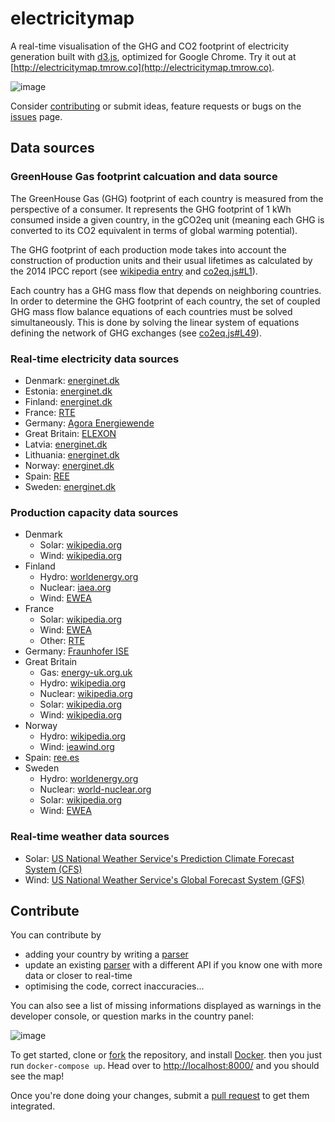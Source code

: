 # electricitymap
A real-time visualisation of the GHG and CO2 footprint of electricity generation built with [d3.js](https://d3js.org/), optimized for Google Chrome. Try it out at [http://electricitymap.tmrow.co](http://electricitymap.tmrow.co).

![image](https://cloud.githubusercontent.com/assets/1655848/16257011/15711692-3856-11e6-98ca-95cce4d02b02.png)

Consider [contributing](#contribute) or submit ideas, feature requests or bugs on the [issues](https://github.com/corradio/electricitymap/issues) page.


## Data sources

### GreenHouse Gas footprint calcuation and data source
The GreenHouse Gas (GHG) footprint of each country is measured from the perspective of a consumer. It represents the GHG footprint of 1 kWh consumed inside a given country, in the gCO2eq unit (meaning each GHG is converted to its CO2 equivalent in terms of global warming potential). 

The GHG footprint of each production mode takes into account the construction of production units and their usual lifetimes as calculated by the 2014 IPCC report (see [wikipedia entry](https://en.wikipedia.org/wiki/Life-cycle_greenhouse-gas_emissions_of_energy_sources#2014_IPCC.2C_Global_warming_potential_of_selected_electricity_sources) and [co2eq.js#L1](https://github.com/corradio/electricitymap/blob/master/app/co2eq.js#L1)).

Each country has a GHG mass flow that depends on neighboring countries. In order to determine the GHG footprint of each country, the set of coupled GHG mass flow balance equations of each countries must be solved simultaneously. This is done by solving the linear system of equations defining the network of GHG exchanges (see [co2eq.js#L49](https://github.com/corradio/electricitymap/blob/master/app/co2eq.js#L49)).


### Real-time electricity data sources
- Denmark: [energinet.dk](http://energinet.dk/EN/El/Sider/Elsystemet-lige-nu.aspx)
- Estonia: [energinet.dk](http://www.energinet.dk/EN/El/Sider/Det-nordiske-elsystem.aspx)
- Finland: [energinet.dk](http://www.energinet.dk/EN/El/Sider/Det-nordiske-elsystem.aspx)
- France: [RTE](http://www.rte-france.com/en/eco2mix/eco2mix)
- Germany: [Agora Energiewende](https://www.agora-energiewende.de/en/topics/-agothem-/Produkt/produkt/76/Agorameter/)
- Great Britain: [ELEXON](http://www.bmreports.com/bsp/additional/soapfunctions.php?element=generationbyfueltypetable)
- Latvia: [energinet.dk](http://www.energinet.dk/EN/El/Sider/Det-nordiske-elsystem.aspx)
- Lithuania: [energinet.dk](http://www.energinet.dk/EN/El/Sider/Det-nordiske-elsystem.aspx)
- Norway: [energinet.dk](http://www.energinet.dk/EN/El/Sider/Det-nordiske-elsystem.aspx)
- Spain: [REE](https://demanda.ree.es/generacion_acumulada.html)
- Sweden: [energinet.dk](http://www.energinet.dk/EN/El/Sider/Det-nordiske-elsystem.aspx)

### Production capacity data sources
- Denmark
  - Solar: [wikipedia.org](https://en.wikipedia.org/wiki/Solar_power_in_Denmark)
  - Wind: [wikipedia.org](https://en.wikipedia.org/wiki/Wind_power_in_Denmark#Capacities_and_production)
- Finland
  - Hydro: [worldenergy.org](https://www.worldenergy.org/data/resources/country/finland/hydropower/)
  - Nuclear: [iaea.org](http://www-pub.iaea.org/MTCD/Publications/PDF/CNPP2013_CD/countryprofiles/Finland/Finland.htm)
  - Wind: [EWEA](http://www.ewea.org/fileadmin/files/library/publications/statistics/EWEA-Annual-Statistics-2015.pdf)
- France
  - Solar: [wikipedia.org](https://en.wikipedia.org/wiki/Solar_power_by_country)
  - Wind: [EWEA](http://www.ewea.org/fileadmin/files/library/publications/statistics/EWEA-Annual-Statistics-2015.pdf)
  - Other: [RTE](http://clients.rte-france.com/lang/an/visiteurs/vie/prod/parc_reference.jsp)
- Germany: [Fraunhofer ISE](https://www.energy-charts.de/power_inst.htm)
- Great Britain
  - Gas: [energy-uk.org.uk](http://www.energy-uk.org.uk/energy-industry/gas-generation.html)
  - Hydro: [wikipedia.org](https://en.wikipedia.org/wiki/Hydroelectricity_in_the_United_Kingdom)
  - Nuclear: [wikipedia.org](https://en.wikipedia.org/wiki/Nuclear_power_in_the_United_Kingdom)
  - Solar: [wikipedia.org](https://en.wikipedia.org/wiki/Solar_power_by_country)
  - Wind: [wikipedia.org](https://en.wikipedia.org/wiki/Wind_power_in_the_United_Kingdom)
- Norway
  - Hydro: [wikipedia.org](https://en.wikipedia.org/wiki/Electricity_sector_in_Norway)
  - Wind: [ieawind.org](http://www.ieawind.org/countries/norway.html)  
- Spain: [ree.es](http://www.ree.es/sites/default/files/downloadable/preliminary_report_2014.pdf)
- Sweden
  - Hydro: [worldenergy.org](https://www.worldenergy.org/data/resources/country/sweden/hydropower/)
  - Nuclear: [world-nuclear.org](http://www.world-nuclear.org/information-library/country-profiles/countries-o-s/sweden.aspx)
  - Solar: [wikipedia.org](https://en.wikipedia.org/wiki/Energy_in_Sweden)
  - Wind: [EWEA](http://www.ewea.org/fileadmin/files/library/publications/statistics/EWEA-Annual-Statistics-2015.pdf)

### Real-time weather data sources
- Solar: [US National Weather Service's Prediction Climate Forecast System (CFS)](http://nomads.ncep.noaa.gov/)
- Wind: [US National Weather Service's Global Forecast System (GFS)](http://nomads.ncep.noaa.gov/)


## Contribute
You can contribute by
- adding your country by writing a [parser](https://github.com/corradio/electricitymap/tree/master/backend/parsers)
- update an existing [parser](https://github.com/corradio/electricitymap/tree/master/backend/parsers) with a different API if you know one with more data or closer to real-time
- optimising the code, correct inaccuracies...

You can also see a list of missing informations displayed as warnings in the developer console, or question marks in the country panel:

![image](https://cloud.githubusercontent.com/assets/1655848/16256617/9c5872fc-3853-11e6-8c84-f562679086f3.png)

To get started, clone or [fork](https://help.github.com/articles/fork-a-repo/) the repository, and install [Docker](https://docs.docker.com/engine/installation/). then you just run `docker-compose up`. Head over to [http://localhost:8000/](http://localhost:8000/) and you should see the map!

Once you're done doing your changes, submit a [pull request](https://help.github.com/articles/using-pull-requests/) to get them integrated.
